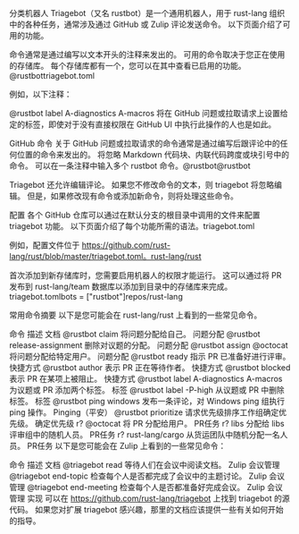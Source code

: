 分类机器人
Triagebot（又名 rustbot）是一个通用机器人，用于 rust-lang 组织中的各种任务，通常涉及通过 GitHub 或 Zulip 评论发送命令。 以下页面介绍了可用的功能。

命令通常是通过编写以文本开头的注释来发出的。 可用的命令取决于您正在使用的存储库。 每个存储库都有一个，您可以在其中查看已启用的功能。@rustbottriagebot.toml

例如，以下注释：

@rustbot label A-diagnostics A-macros
将在 GitHub 问题或拉取请求上设置给定的标签，即使对于没有直接权限在 GitHub UI 中执行此操作的人也是如此。

GitHub 命令
关于 GitHub 问题或拉取请求的命令通常是通过编写后跟评论中的任何位置的命令来发出的。 将忽略 Markdown 代码块、内联代码跨度或块引号中的命令。 可以在一条注释中输入多个 rustbot 命令。@rustbot@rustbot

Triagebot 还允许编辑评论。 如果您不修改命令的文本，则 triagebot 将忽略编辑。 但是，如果修改现有命令或添加新命令，则将处理这些命令。

配置
各个 GitHub 仓库可以通过在默认分支的根目录中调用的文件来配置 triagebot 功能。 以下页面介绍了每个功能所需的语法。triagebot.toml

例如，配置文件位于 https://github.com/rust-lang/rust/blob/master/triagebot.toml。rust-lang/rust

首次添加到新存储库时，您需要启用机器人的权限才能运行。 这可以通过将 PR 发布到 rust-lang/team 数据库以添加到目录中的存储库来完成。triagebot.tomlbots = ["rustbot"]repos/rust-lang


常用命令摘要
以下是您可能会在 rust-lang/rust 上看到的一些常见命令。

命令	描述	文档
@rustbot claim	将问题分配给自己。	问题分配
@rustbot release-assignment	删除对议题的分配。	问题分配
@rustbot assign @octocat	将问题分配给特定用户。	问题分配
@rustbot ready	指示 PR 已准备好进行评审。	快捷方式
@rustbot author	表示 PR 正在等待作者。	快捷方式
@rustbot blocked	表示 PR 在某项上被阻止。	快捷方式
@rustbot label A-diagnostics A-macros	为议题或 PR 添加两个标签。	标签
@rustbot label -P-high	从议题或 PR 中删除标签。	标签
@rustbot ping windows	发布一条评论，对 Windows ping 组执行 ping 操作。	Pinging（平安）
@rustbot prioritize	请求优先级排序工作组确定优先级。	确定优先级
r? @octocat	将 PR 分配给用户。	PR任务
r? libs	分配给 libs 评审组中的随机人员。	PR任务
r? rust-lang/cargo	从货运团队中随机分配一名人员。	PR任务
以下是您可能会在 Zulip 上看到的一些常见命令：

命令	描述	文档
@triagebot read	等待人们在会议中阅读文档。	Zulip 会议管理
@triagebot end-topic	检查每个人是否都完成了会议中的主题讨论。	Zulip 会议管理
@triagebot end-meeting	检查每个人是否都准备好完成会议。	Zulip 会议管理
实现
可以在 https://github.com/rust-lang/triagebot 上找到 triagebot 的源代码。 如果您对扩展 triagebot 感兴趣，那里的文档应该提供一些有关如何开始的指导。